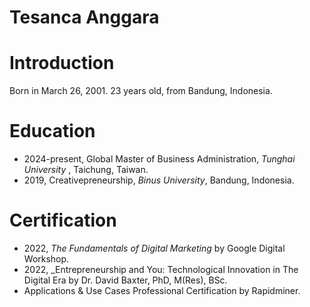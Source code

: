 # Tesanca Anggara

# Introduction
Born in March 26, 2001. 23 years old, from Bandung, Indonesia. 

# Education
- 2024-present, Global Master of Business Administration, _Tunghai University_ , Taichung, Taiwan.
- 2019, Creativepreneurship, _Binus University_, Bandung, Indonesia.

# Certification
- 2022, _The Fundamentals of Digital Marketing_ by Google Digital Workshop.
- 2022, _Entrepreneurship and You: Technological Innovation in The Digital  Era by Dr. David Baxter, PhD, M(Res), BSc.
- Applications & Use Cases Professional Certification by Rapidminer.